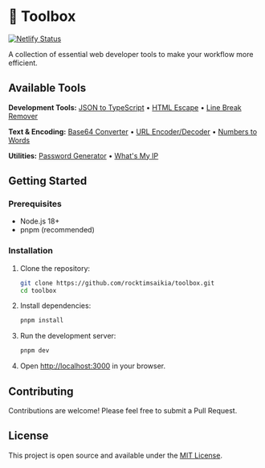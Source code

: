 # 🧰 Toolbox

[![Netlify Status](https://api.netlify.com/api/v1/badges/24ad3cee-05f3-4dcc-80ed-e54ee858d41b/deploy-status)](https://app.netlify.com/sites/tools-xyz-rocktim/deploys)

A collection of essential web developer tools to make your workflow more efficient.

## Available Tools

**Development Tools:**
[JSON to TypeScript](https://tools.rocktim.dev/json-to-ts) • [HTML Escape](https://tools.rocktim.dev/html-escape) • [Line Break Remover](https://tools.rocktim.dev/line-break-remover)

**Text & Encoding:**
[Base64 Converter](https://tools.rocktim.dev/base64-converter) • [URL Encoder/Decoder](https://tools.rocktim.dev/url-encoder-decoder) • [Numbers to Words](https://tools.rocktim.dev/numbers-to-words)

**Utilities:**
[Password Generator](https://tools.rocktim.dev/password-generator) • [What's My IP](https://tools.rocktim.dev/whats-my-ip)

## Getting Started

### Prerequisites

- Node.js 18+
- pnpm (recommended)

### Installation

1. Clone the repository:
   ```bash
   git clone https://github.com/rocktimsaikia/toolbox.git
   cd toolbox
   ```

2. Install dependencies:
   ```bash
   pnpm install
   ```

3. Run the development server:
   ```bash
   pnpm dev
   ```

4. Open [http://localhost:3000](http://localhost:3000) in your browser.

## Contributing

Contributions are welcome! Please feel free to submit a Pull Request.

## License

This project is open source and available under the [MIT License](LICENSE).
